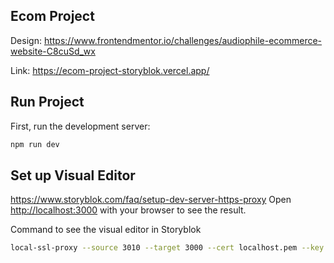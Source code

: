 ## Ecom Project

Design: https://www.frontendmentor.io/challenges/audiophile-ecommerce-website-C8cuSd_wx

Link: https://ecom-project-storyblok.vercel.app/

## Run Project
First, run the development server:

```bash
npm run dev

```

## Set up Visual Editor

https://www.storyblok.com/faq/setup-dev-server-https-proxy
Open [http://localhost:3000](http://localhost:3000) with your browser to see the result.

Command to see the visual editor in Storyblok
```bash
local-ssl-proxy --source 3010 --target 3000 --cert localhost.pem --key localhost-key.pem
```
